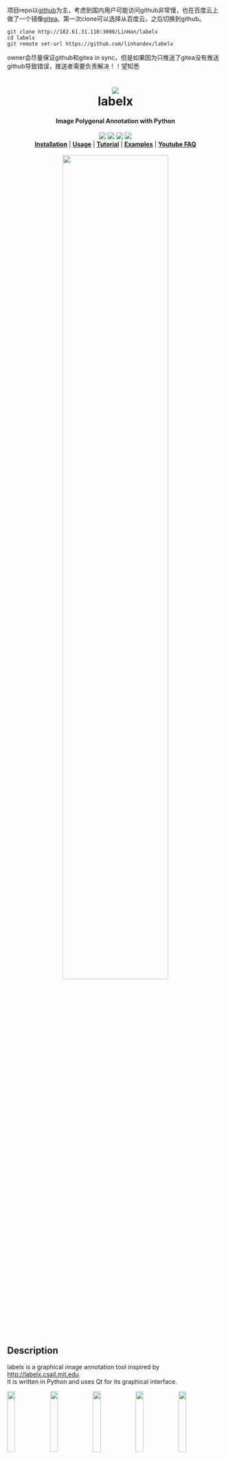 项目repo以[github](https://github.com/linhandev/labelx)为主，考虑到国内用户可能访问github非常慢，也在百度云上做了一个镜像[gitea](http://182.61.31.110:3000/LinHan/labelx)。第一次clone可以选择从百度云，之后切换到github。
```shell
git clone http://182.61.31.110:3000/LinHan/labelx
cd labelx
git remote set-url https://github.com/linhandev/labelx
```
owner会尽量保证github和gitea in sync，但是如果因为只推送了gitea没有推送github导致错误，推送者需要负责解决！！望知悉

<h1 align="center">
  <img src="labelx/icons/icon.png"><br/>labelx
</h1>

<h4 align="center">
  Image Polygonal Annotation with Python
</h4>

<div align="center">
  <a href="https://pypi.python.org/pypi/labelx"><img src="https://img.shields.io/pypi/v/labelx.svg"></a>
  <a href="https://pypi.org/project/labelx"><img src="https://img.shields.io/pypi/pyversions/labelx.svg"></a>
  <a href="https://github.com/wkentaro/labelx/actions"><img src="https://github.com/wkentaro/labelx/workflows/ci/badge.svg?branch=master&event=push"></a>
  <a href="https://hub.docker.com/r/wkentaro/labelx"><img src="https://img.shields.io/docker/cloud/build/wkentaro/labelx"></a>
</div>

<div align="center">
  <a href="#installation"><b>Installation</b></a> |
  <a href="#usage"><b>Usage</b></a> |
  <a href="https://github.com/wkentaro/labelx/tree/master/examples/tutorial#tutorial-single-image-example"><b>Tutorial</b></a> |
  <a href="https://github.com/wkentaro/labelx/tree/master/examples"><b>Examples</b></a> |
  <a href="https://www.youtube.com/playlist?list=PLI6LvFw0iflh3o33YYnVIfOpaO0hc5Dzw"><b>Youtube FAQ</b></a>
</div>

<br/>

<div align="center">
  <img src="examples/instance_segmentation/.readme/annotation.jpg" width="70%">
</div>

## Description

labelx is a graphical image annotation tool inspired by <http://labelx.csail.mit.edu>.  
It is written in Python and uses Qt for its graphical interface.

<img src="examples/instance_segmentation/data_dataset_voc/JPEGImages/2011_000006.jpg" width="19%" /> <img src="examples/instance_segmentation/data_dataset_voc/SegmentationClassPNG/2011_000006.png" width="19%" /> <img src="examples/instance_segmentation/data_dataset_voc/SegmentationClassVisualization/2011_000006.jpg" width="19%" /> <img src="examples/instance_segmentation/data_dataset_voc/SegmentationObjectPNG/2011_000006.png" width="19%" /> <img src="examples/instance_segmentation/data_dataset_voc/SegmentationObjectVisualization/2011_000006.jpg" width="19%" />  
<i>VOC dataset example of instance segmentation.</i>

<img src="examples/semantic_segmentation/.readme/annotation.jpg" width="30%" /> <img src="examples/bbox_detection/.readme/annotation.jpg" width="30%" /> <img src="examples/classification/.readme/annotation_cat.jpg" width="35%" />  
<i>Other examples (semantic segmentation, bbox detection, and classification).</i>

<img src="https://user-images.githubusercontent.com/4310419/47907116-85667800-de82-11e8-83d0-b9f4eb33268f.gif" width="30%" /> <img src="https://user-images.githubusercontent.com/4310419/47922172-57972880-deae-11e8-84f8-e4324a7c856a.gif" width="30%" /> <img src="https://user-images.githubusercontent.com/14256482/46932075-92145f00-d080-11e8-8d09-2162070ae57c.png" width="32%" />  
<i>Various primitives (polygon, rectangle, circle, line, and point).</i>


## Features

- [x] Image annotation for polygon, rectangle, circle, line and point. ([tutorial](examples/tutorial))
- [x] Image flag annotation for classification and cleaning. ([#166](https://github.com/wkentaro/labelx/pull/166))
- [x] Video annotation. ([video annotation](examples/video_annotation))
- [x] GUI customization (predefined labels / flags, auto-saving, label validation, etc). ([#144](https://github.com/wkentaro/labelx/pull/144))
- [x] Exporting VOC-format dataset for semantic/instance segmentation. ([semantic segmentation](examples/semantic_segmentation), [instance segmentation](examples/instance_segmentation))
- [x] Exporting COCO-format dataset for instance segmentation. ([instance segmentation](examples/instance_segmentation))



## Requirements

- Ubuntu / macOS / Windows
- Python2 / Python3
- [PyQt4 / PyQt5](http://www.riverbankcomputing.co.uk/software/pyqt/intro)


## Installation

There are options:

- Platform agnostic installation: [Anaconda](#anaconda), [Docker](#docker)
- Platform specific installation: [Ubuntu](#ubuntu), [macOS](#macos), [Windows](#windows)
- Pre-build binaries from [the release section](https://github.com/wkentaro/labelx/releases)

### Anaconda

You need install [Anaconda](https://www.continuum.io/downloads), then run below:

```bash
# python2
conda create --name=labelx python=2.7
source activate labelx
# conda install -c conda-forge pyside2
conda install pyqt
pip install labelx
# if you'd like to use the latest version. run below:
# pip install git+https://github.com/wkentaro/labelx.git

# python3
conda create --name=labelx python=3.6
source activate labelx
# conda install -c conda-forge pyside2
# conda install pyqt
# pip install pyqt5  # pyqt5 can be installed via pip on python3
pip install labelx
# or you can install everything by conda command
# conda install labelx -c conda-forge
```

### Docker

You need install [docker](https://www.docker.com), then run below:

```bash
# on macOS
socat TCP-LISTEN:6000,reuseaddr,fork UNIX-CLIENT:\"$DISPLAY\" &
docker run -it -v /tmp/.X11-unix:/tmp/.X11-unix -e DISPLAY=docker.for.mac.host.internal:0 -v $(pwd):/root/workdir wkentaro/labelx

# on Linux
xhost +
docker run -it -v /tmp/.X11-unix:/tmp/.X11-unix -e DISPLAY=:0 -v $(pwd):/root/workdir wkentaro/labelx
```

### Ubuntu

```bash
# Ubuntu 14.04 / Ubuntu 16.04
# Python2
# sudo apt-get install python-qt4  # PyQt4
sudo apt-get install python-pyqt5  # PyQt5
sudo pip install labelx
# Python3
sudo apt-get install python3-pyqt5  # PyQt5
sudo pip3 install labelx

# or install standalone executable from:
# https://github.com/wkentaro/labelx/releases
```

### Ubuntu 19.10+ / Debian (sid)

```bash
sudo apt-get install labelx
```

### macOS

```bash
# macOS Sierra
brew install pyqt  # maybe pyqt5
pip install labelx  # both python2/3 should work

# or install standalone executable/app from:
# https://github.com/wkentaro/labelx/releases
```

### Windows

Install [Anaconda](https://www.continuum.io/downloads), then in an Anaconda Prompt run:

```bash
# python3
conda create --name=labelx python=3.6
conda activate labelx
pip install labelx
```


## Usage

Run `labelx --help` for detail.  
The annotations are saved as a [JSON](http://www.json.org/) file.

```bash
labelx  # just open gui

# tutorial (single image example)
cd examples/tutorial
labelx apc2016_obj3.jpg  # specify image file
labelx apc2016_obj3.jpg -O apc2016_obj3.json  # close window after the save
labelx apc2016_obj3.jpg --nodata  # not include image data but relative image path in JSON file
labelx apc2016_obj3.jpg \
  --labels highland_6539_self_stick_notes,mead_index_cards,kong_air_dog_squeakair_tennis_ball  # specify label list

# semantic segmentation example
cd examples/semantic_segmentation
labelx data_annotated/  # Open directory to annotate all images in it
labelx data_annotated/ --labels labels.txt  # specify label list with a file
```

For more advanced usage, please refer to the examples:

* [Tutorial (Single Image Example)](examples/tutorial)
* [Semantic Segmentation Example](examples/semantic_segmentation)
* [Instance Segmentation Example](examples/instance_segmentation)
* [Video Annotation Example](examples/video_annotation)

### Command Line Arguments
- `--output` specifies the location that annotations will be written to. If the location ends with .json, a single annotation will be written to this file. Only one image can be annotated if a location is specified with .json. If the location does not end with .json, the program will assume it is a directory. Annotations will be stored in this directory with a name that corresponds to the image that the annotation was made on.
- The first time you run labelx, it will create a config file in `~/.labelxrc`. You can edit this file and the changes will be applied the next time that you launch labelx. If you would prefer to use a config file from another location, you can specify this file with the `--config` flag.
- Without the `--nosortlabels` flag, the program will list labels in alphabetical order. When the program is run with this flag, it will display labels in the order that they are provided.
- Flags are assigned to an entire image. [Example](examples/classification)
- Labels are assigned to a single polygon. [Example](examples/bbox_detection)

## FAQ

- **How to convert JSON file to numpy array?** See [examples/tutorial](examples/tutorial#convert-to-dataset).
- **How to load label PNG file?** See [examples/tutorial](examples/tutorial#how-to-load-label-png-file).
- **How to get annotations for semantic segmentation?** See [examples/semantic_segmentation](examples/semantic_segmentation).
- **How to get annotations for instance segmentation?** See [examples/instance_segmentation](examples/instance_segmentation).


## Testing

```bash
pip install hacking pytest pytest-qt
flake8 .
pytest -v tests
```


## Developing

```bash
git clone https://github.com/wkentaro/labelx.git
cd labelx

# Install anaconda3 and labelx
curl -L https://github.com/wkentaro/dotfiles/raw/master/local/bin/install_anaconda3.sh | bash -s .
source .anaconda3/bin/activate
pip install -e .
```


## How to build standalone executable

Below shows how to build the standalone executable on macOS, Linux and Windows.  

```bash
# Setup conda
conda create --name labelx python==3.6.0
conda activate labelx

# Build the standalone executable
pip install .
pip install pyinstaller
pyinstaller labelx.spec
dist/labelx --version
```


## Acknowledgement

This repo is the fork of [mpitid/pylabelx](https://github.com/mpitid/pylabelx),
whose development has already stopped.


## Cite This Project

If you use this project in your research or wish to refer to the baseline results published in the README, please use the following BibTeX entry.

```bash
@misc{labelx2016,
  author =       {Kentaro Wada},
  title =        {{labelx: Image Polygonal Annotation with Python}},
  howpublished = {\url{https://github.com/wkentaro/labelx}},
  year =         {2016}
}
```
